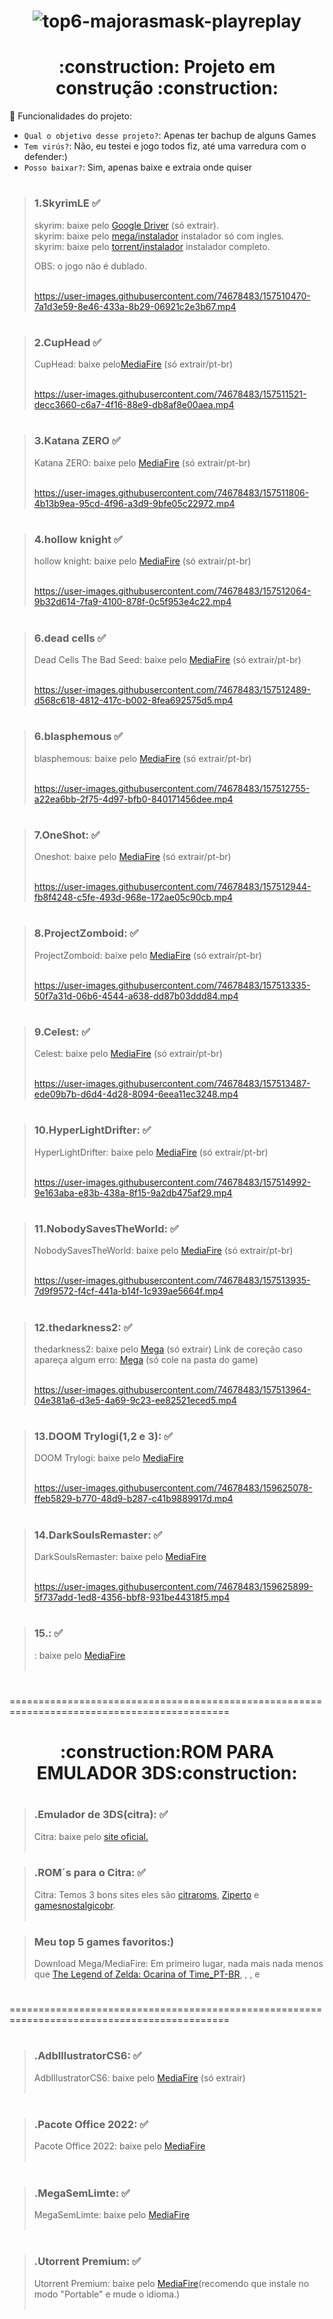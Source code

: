 ### <h1 align="center">![top6-majorasmask-playreplay](https://user-images.githubusercontent.com/74678483/159605466-3468b37e-28bc-4dc3-b210-9cad32c79492.jpg)</h1>

<h1 align="center">:construction: Projeto em construção :construction:</h1>

:hammer: Funcionalidades do projeto:

- `Qual o objetivo desse projeto?`: Apenas ter bachup de alguns Games
- `Tem virús?`: Não, eu testei e jogo todos fiz, até uma varredura com o defender:)
- `Posso baixar?`: Sim, apenas baixe e extraia onde quiser 

#

>### 1.SkyrimLE ✅
>skyrim: baixe pelo <a href="https://seulink.online/paraVcsSkyrimLEMHB">Google Driver</a> (só extrair). <br> 
 skyrim: baixe pelo <a href="https://mega.nz/file/j59wlYLa#FoR2Ke0UmJpvnA2TJg7MoAi2q0WbJ6SRUE0jt5a_xbQ ">mega/instalador</a> instalador só com ingles.  
 skyrim: baixe pelo <a href="https://seulink.digital/paraVcsTorrentSkyrimLEMHB">torrent/instalador</a> instalador completo.
>
>OBS: o jogo não é dublado.
> <br><br>
> 
>https://user-images.githubusercontent.com/74678483/157510470-7a1d3e59-8e46-433a-8b29-06921c2e3b67.mp4
># 

>#
>### 2.CupHead ✅
>CupHead: baixe pelo<a href="https://fir3.net/paravocesCupHeadMHB">MediaFire</a> (só extrair/pt-br)
> <br><br>
>
>https://user-images.githubusercontent.com/74678483/157511521-decc3660-c6a7-4f16-88e9-db8af8e00aea.mp4
># 

>#
>### 3.Katana ZERO ✅
>Katana ZERO: baixe pelo <a href="https://seulink.online/paraVcsKatanaZeroMHB">MediaFire</a> (só extrair/pt-br)
><br><br>
>
>https://user-images.githubusercontent.com/74678483/157511806-4b13b9ea-95cd-4f96-a3d9-9bfe05c22972.mp4
># 

>#
>### 4.hollow knight ✅
>hollow knight: baixe pelo <a href="https://seulink.online/paraVcsHollowKnightMHB">MediaFire</a> (só extrair/pt-br)
><br><br>
>
>https://user-images.githubusercontent.com/74678483/157512064-9b32d614-7fa9-4100-878f-0c5f953e4c22.mp4
># 

>#
>### 6.dead cells ✅
>Dead Cells The Bad Seed: baixe pelo <a href="https://seulink.online/paraVcsDeadCellsMHB">MediaFire</a> (só extrair/pt-br)
><br><br>
>
>https://user-images.githubusercontent.com/74678483/157512489-d568c618-4812-417c-b002-8fea692575d5.mp4
>#
 
>#
>### 6.blasphemous ✅
>blasphemous: baixe pelo <a href="https://seulink.online/paraVcsBlasphemousMHB">MediaFire</a> (só extrair/pt-br)
><br><br>
>
>https://user-images.githubusercontent.com/74678483/157512755-a22ea6bb-2f75-4d97-bfb0-840171456dee.mp4
># 

>#
>### 7.OneShot: ✅
>Oneshot: baixe pelo <a href="https://seulink.online/paraVcsOneShoMHB">MediaFire</a> (só extrair/pt-br)
><br><br>
>
>https://user-images.githubusercontent.com/74678483/157512944-fb8f4248-c5fe-493d-968e-172ae05c90cb.mp4
># 

>#
>### 8.ProjectZomboid: ✅
>ProjectZomboid: baixe pelo <a href="https://seulink.online/paravcsProjectZombiodMHB">MediaFire</a> (só extrair/pt-br)
><br><br>
>
>https://user-images.githubusercontent.com/74678483/157513335-50f7a31d-06b6-4544-a638-dd87b03ddd84.mp4
># 

>#
>### 9.Celest: ✅ 
>Celest: baixe pelo <a href="https://seulink.online/paraVcsCelestev1_4MHB">MediaFire</a> (só extrair/pt-br)
><br><br>
>
>https://user-images.githubusercontent.com/74678483/157513487-ede09b7b-d6d4-4d28-8094-6eea11ec3248.mp4
># 

>#
>### 10.HyperLightDrifter: ✅ 
>HyperLightDrifter: baixe pelo <a href="https://seulink.online/paraVcsHyperLightDrifterMHB">MediaFire</a> (só extrair/pt-br)
><br><br>
>
>https://user-images.githubusercontent.com/74678483/157514992-9e163aba-e83b-438a-8f15-9a2db475af29.mp4
># 

>#
>### 11.NobodySavesTheWorld: ✅ 
>NobodySavesTheWorld: baixe pelo <a href="https://seulink.online/paraVcsNobodySavesTtheWorldMHB">MediaFire</a> (só extrair/pt-br)
><br><br>
>
>https://user-images.githubusercontent.com/74678483/157513935-7d9f9572-f4cf-441a-b14f-1c939ae5664f.mp4
># 

>#
>### 12.thedarkness2: ✅ 
>thedarkness2: baixe pelo <a href="https://seulink.digital/paraVcsthedarkness2MHB">Mega</a> (só extrair)
>Link de coreção caso apareça algum erro: <a href="https://seulink.online/paraVcsTDNresolvidoMHB">Mega</a> (só cole na pasta do game)
><br><br>
>
>https://user-images.githubusercontent.com/74678483/157513964-04e381a6-d3e5-4a69-9c23-ee82521eced5.mp4
># 

>### 13.DOOM Trylogi(1,2 e 3): ✅ 
>DOOM Trylogi: baixe pelo <a href="https://seulink.digital/paraVcsDOOMTrylogitMHB">MediaFire</a>
><br><br>
>
>https://user-images.githubusercontent.com/74678483/159625078-ffeb5829-b770-48d9-b287-c41b9889917d.mp4
># 

>#
>### 14.DarkSoulsRemaster: ✅ 
>DarkSoulsRemaster: baixe pelo <a href="https://seulink.digital/paraVcsDarkSoulsRemastMHB">MediaFire</a>
><br><br>
>
>https://user-images.githubusercontent.com/74678483/159625899-5f737add-1ed8-4356-bbf8-931be44318f5.mp4
># 

>#
>### 15.: ✅ 
>: baixe pelo <a href="">MediaFire</a>
><br><br>
>
># 
============================================================================================

<h1 align="center">:construction:ROM PARA EMULADOR 3DS:construction:</h1>

>#
>### .Emulador de 3DS(citra): ✅ 
>Citra: baixe pelo <a href="https://citra-emu.org/download/">site oficial.</a> 
><br><br>

>### .ROM´s para o Citra: ✅ 
>Citra: Temos 3 bons sites eles são <a href="https://citraroms4.blogspot.com/2019/01/roms-3ds-decrypted_14.html">citraroms</a>, <a href="https://www.ziperto.com/nintendo/3ds-roms/">Ziperto</a> e <a href="https://gamesnostalgicobr.blogspot.com/2020/01/roms-3DS.html">gamesnostalgicobr</a>.
><br><br>

>### Meu top 5 games favoritos:)
>Download Mega/MediaFire: Em primeiro lugar, nada mais nada menos que <a href="https://seulink.digital/paraVcsOcarinaOfTimeMHB">The Legend of Zelda: Ocarina of Time_PT-BR</a>, <a href=""></a>, <a href=""></a>, <a href=""></a> e <a href=""></a>
># 



============================================================================================
>#
>### .AdbIllustratorCS6: ✅ 
>AdbIllustratorCS6: baixe pelo <a href="https://seulink.online/paraVcsllustratorCS6MHB">MediaFire</a> (só extrair)
><br><br>
>
># 

>#
>### .Pacote Office 2022: ✅ 
>Pacote Office 2022: baixe pelo <a href="https://seulink.digital/paraVcsOffice2k22MHB">MediaFire</a>
><br><br>
>
># 

>#
>### .MegaSemLimte: ✅ 
>MegaSemLimte: baixe pelo <a href="https://seulink.online/paraVcsMegaSemLimiteMHB">MediaFire</a>
><br><br>
>
># 

>#
>### .Utorrent Premium: ✅ 
>Utorrent Premium: baixe pelo <a href="https://seulink.digital/paraVcsUtorrentPremiumMHB">MediaFire</a>(recomendo que instale no modo "Portable" e mude o idioma.)
><br><br>
>
># 



